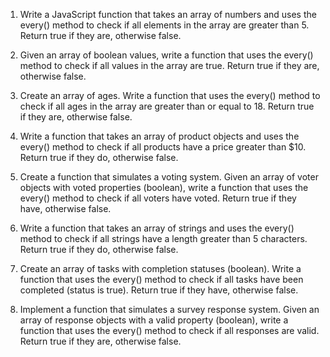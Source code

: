 1.  Write a JavaScript function that takes an array of numbers and uses the every() method to check if all elements in the array are greater than 5. Return true if they are, otherwise false.

2. Given an array of boolean values, write a function that uses the every() method to check if all values in the array are true. Return true if they are, otherwise false.

3. Create an array of ages. Write a function that uses the every() method to check if all ages in the array are greater than or equal to 18. Return true if they are, otherwise false.

4. Write a function that takes an array of product objects and uses the every() method to check if all products have a price greater than $10. Return true if they do, otherwise false.

5. Create a function that simulates a voting system. Given an array of voter objects with voted properties (boolean), write a function that uses the every() method to check if all voters have voted. Return true if they have, otherwise false.

6. Write a function that takes an array of strings and uses the every() method to check if all strings have a length greater than 5 characters. Return true if they do, otherwise false.

7. Create an array of tasks with completion statuses (boolean). Write a function that uses the every() method to check if all tasks have been completed (status is true). Return true if they have, otherwise false.

8. Implement a function that simulates a survey response system. Given an array of response objects with a valid property (boolean), write a function that uses the every() method to check if all responses are valid. Return true if they are, otherwise false.